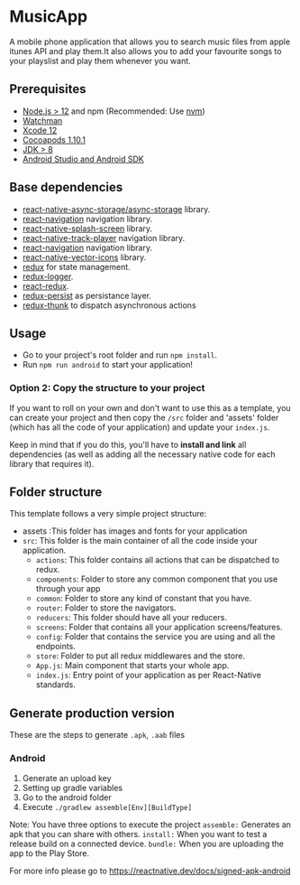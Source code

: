 # MusicApp

A mobile phone application that allows you to search music files from apple itunes API and play them.It also allows you to add your favourite songs to your playslist and play them whenever you want.
## Prerequisites

- [Node.js > 12](https://nodejs.org) and npm (Recommended: Use [nvm](https://github.com/nvm-sh/nvm))
- [Watchman](https://facebook.github.io/watchman)
- [Xcode 12](https://developer.apple.com/xcode)
- [Cocoapods 1.10.1](https://cocoapods.org)
- [JDK > 8](https://www.oracle.com/java/technologies/javase-jdk11-downloads.html)
- [Android Studio and Android SDK](https://developer.android.com/studio)

## Base dependencies

- [react-native-async-storage/async-storage](https://github.com/react-native-async-storage/async-storage) library.
- [react-navigation](https://reactnavigation.org/) navigation library.
- [react-native-splash-screen](https://github.com/crazycodeboy/react-native-splash-screen) library.
- [react-native-track-player](http://react-native-track-player.js.org/) navigation library.
- [react-navigation](https://reactnavigation.org/) navigation library.
- [react-native-vector-icons](https://github.com/oblador/react-native-vector-icons) library.
- [redux](https://redux.js.org/) for state management.
- [redux-logger](https://github.com/LogRocket/redux-logger).
- [react-redux](https://react-redux.js.org/).
- [redux-persist](https://github.com/rt2zz/redux-persist) as persistance layer.
- [redux-thunk](https://github.com/gaearon/redux-thunk) to dispatch asynchronous actions

## Usage

- Go to your project's root folder and run `npm install`.
- Run `npm run android` to start your application!

### Option 2: Copy the structure to your project

If you want to roll on your own and don't want to use this as a template, you can create your project and then copy the `/src` folder and 'assets' folder (which has all the code of your application) and update your `index.js`.

Keep in mind that if you do this, you'll have to **install and link** all dependencies (as well as adding all the necessary native code for each library that requires it).

## Folder structure

This template follows a very simple project structure:

- assets :This folder has images and fonts for your application
- `src`: This folder is the main container of all the code inside your application.
  - `actions`: This folder contains all actions that can be dispatched to redux.
  - `components`: Folder to store any common component that you use through your app
  - `common`: Folder to store any kind of constant that you have.
  - `router`: Folder to store the navigators.
  - `reducers`: This folder should have all your reducers.
  - `screens`: Folder that contains all your application screens/features.
  - `config`: Folder that contains the service you are using and all the endpoints.
  - `store`: Folder to put all redux middlewares and the store.
  - `App.js`: Main component that starts your whole app.
  - `index.js`: Entry point of your application as per React-Native standards.

## Generate production version

These are the steps to generate `.apk`, `.aab` files

### Android

1. Generate an upload key
2. Setting up gradle variables
3. Go to the android folder
4. Execute `./gradlew assemble[Env][BuildType]`

Note: You have three options to execute the project
`assemble:` Generates an apk that you can share with others.
`install:` When you want to test a release build on a connected device.
`bundle:` When you are uploading the app to the Play Store.

For more info please go to https://reactnative.dev/docs/signed-apk-android

